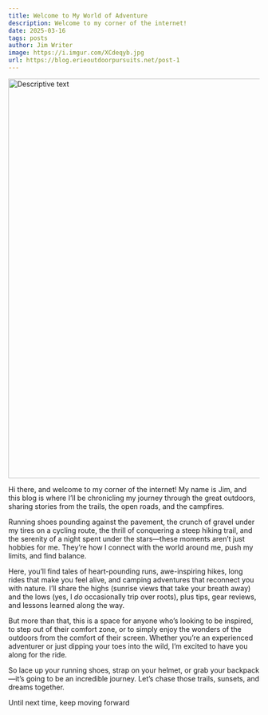 ```yaml
---
title: Welcome to My World of Adventure
description: Welcome to my corner of the internet!
date: 2025-03-16
tags: posts
author: Jim Writer
image: https://i.imgur.com/XCdeqyb.jpg
url: https://blog.erieoutdoorpursuits.net/post-1
---
```


<img src="https://i.imgur.com/XCdeqybh.jpg" alt="Descriptive text" class="img-fluid" style="width: 800px; margin: 0 auto;">


Hi there, and welcome to my corner of the internet! My name is Jim, and this blog is where I’ll be chronicling my journey through the great outdoors, sharing stories from the trails, the open roads, and the campfires.

Running shoes pounding against the pavement, the crunch of gravel under my tires on a cycling route, the thrill of conquering a steep hiking trail, and the serenity of a night spent under the stars—these moments aren’t just hobbies for me. They’re how I connect with the world around me, push my limits, and find balance.

Here, you’ll find tales of heart-pounding runs, awe-inspiring hikes, long rides that make you feel alive, and camping adventures that reconnect you with nature. I’ll share the highs (sunrise views that take your breath away) and the lows (yes, I _do_ occasionally trip over roots), plus tips, gear reviews, and lessons learned along the way.

But more than that, this is a space for anyone who’s looking to be inspired, to step out of their comfort zone, or to simply enjoy the wonders of the outdoors from the comfort of their screen. Whether you’re an experienced adventurer or just dipping your toes into the wild, I’m excited to have you along for the ride.

So lace up your running shoes, strap on your helmet, or grab your backpack—it’s going to be an incredible journey. Let’s chase those trails, sunsets, and dreams together.

Until next time, keep moving forward





